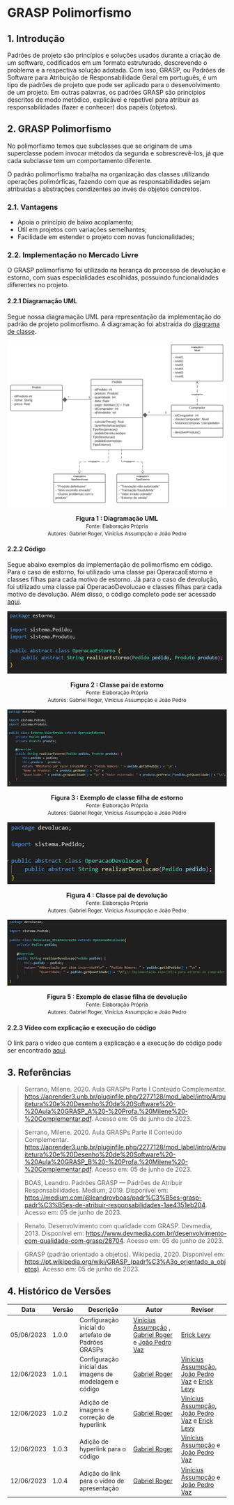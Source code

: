 # GRASP Polimorfismo

## 1. Introdução

Padrões de projeto são princípios e soluções usados durante a criação de um software, codificados em um formato estruturado, descrevendo o problema e a respectiva solução adotada. Com isso, GRASP, ou Padrões de Software para Atribuição de Responsabilidade Geral em português, é um tipo de padrões de projeto que pode ser aplicado para o desenvolvimento de um projeto. Em outras palavras, os padrões GRASP são princípios descritos de modo metódico, explicável e repetível para atribuir as responsabilidades (fazer e conhecer) dos papéis (objetos).


## 2. GRASP Polimorfismo

No polimorfismo temos que subclasses que se originam de uma superclasse podem invocar métodos da segunda e sobrescrevê-los, já que cada subclasse tem um comportamento diferente.

O padrão polimorfismo trabalha na organização das classes utilizando operações polimórficas, fazendo com que as responsabilidades sejam atribuídas a abstrações condizentes ao invés de objetos concretos. 
    
### 2.1. Vantagens
	
- Apoia o princípio de baixo acoplamento;
- Útil em projetos com variações semelhantes;
- Facilidade em estender o projeto com novas funcionalidades;

### 2.2. Implementação no Mercado Livre

O GRASP polimorfismo foi utilizado na herança do processo de devolução e estorno, com suas especialidades escolhidas, possuindo funcionalidades diferentes no projeto.

#### 2.2.1 Diagramação UML

Segue nossa diagramação UML para representação da implementação do padrão de projeto polimorfismo. A diagramação foi abstraída do [diagrama de classe](../../Modelagem/UMLEstaticos/DiagramaDeClasses.md).

![Diagramação UML](../../Assets/GRASP/Diagrama_Polimorfismo.png)

<figcaption align='center'>
    <b>Figura 1 : Diagramação UML</b>
    <br><small>Fonte: Elaboração Própria</small>
    <br><small>Autores: Gabriel Roger, Vinícius Assumpção e João Pedro</small>
</figcaption>

#### 2.2.2 Código

Segue abaixo exemplos da implementação de polimorfismo em código. Para o caso de estorno, foi utilizado uma classe pai OperacaoEstorno e classes filhas para cada motivo de estorno. Já para o caso de devolução, foi utilizado uma classe pai OperacaoDevolucao e classes filhas para cada motivo de devolução. Além disso, o código completo pode ser acessado [aqui](https://github.com/UnBArqDsw2023-1/2023.1_G3_ProjetoMercadoLivre/tree/main/docs/PadroesDeProjeto/GRASPs/Arquitetura/src).

![Classe pai estorno](../../Assets/GRASP/ClassePaiEstorno.png)

<figcaption align='center'>
    <b>Figura 2 : Classe pai de estorno</b>
    <br><small>Fonte: Elaboração Própria</small>
    <br><small>Autores: Gabriel Roger, Vinícius Assumpção e João Pedro</small>
</figcaption>

![Exemplo de classe filha estorno](../../Assets/GRASP/ClasseFilhaEstorno.png)

<figcaption align='center'>
    <b>Figura 3 : Exemplo de classe filha de estorno</b>
    <br><small>Fonte: Elaboração Própria</small>
    <br><small>Autores: Gabriel Roger, Vinícius Assumpção e João Pedro</small>
</figcaption>

![Classe pai devolução](../../Assets/GRASP/ClassePaiDevolucao.png)

<figcaption align='center'>
    <b>Figura 4 : Classe pai de devolução</b>
    <br><small>Fonte: Elaboração Própria</small>
    <br><small>Autores: Gabriel Roger, Vinícius Assumpção e João Pedro</small>
</figcaption>

![Exemplo de classe filha devolução](../../Assets/GRASP/ClasseFilhaDevolucao.png)

<figcaption align='center'>
    <b>Figura 5 : Exemplo de classe filha de devolução</b>
    <br><small>Fonte: Elaboração Própria</small>
    <br><small>Autores: Gabriel Roger, Vinícius Assumpção e João Pedro</small>
</figcaption>

#### 2.2.3 Vídeo com explicação e execução do código 

O link para o vídeo que contem a explicação e a execução do código pode ser encontrado [aqui](https://youtu.be/xDxqYd4DZFQ).

## 3. Referências

> Serrano, Milene. 2020. Aula GRASPs Parte I Conteúdo Complementar.  https://aprender3.unb.br/pluginfile.php/2277128/mod_label/intro/Arquitetura%20e%20Desenho%20de%20Software%20-%20Aula%20GRASP_A%20-%20Profa.%20Milene%20-%20Complementar.pdf. Acesso em: 05 de junho de 2023.

> Serrano, Milene. 2020. Aula GRASPs Parte II Conteúdo Complementar.  https://aprender3.unb.br/pluginfile.php/2277128/mod_label/intro/Arquitetura%20e%20Desenho%20de%20Software%20-%20Aula%20GRASP_B%20-%20Profa.%20Milene%20-%20Complementar.pdf. Acesso em: 05 de junho de 2023.

> BOAS, Leandro. Padrões GRASP — Padrões de Atribuir Responsabilidades. Medium, 2019. Disponível em: <https://medium.com/@leandrovboas/padr%C3%B5es-grasp-padr%C3%B5es-de-atribuir-responsabilidades-1ae4351eb204>. Acesso em: 05 de junho de 2023.

> Renato. Desenvolvimento com qualidade com GRASP. Devmedia, 2013. Disponível em: <https://www.devmedia.com.br/desenvolvimento-com-qualidade-com-grasp/28704>. Acesso em: 05 de junho de 2023.

> GRASP (padrão orientado a objetos). Wikipedia, 2020. Disponível em: <https://pt.wikipedia.org/wiki/GRASP_(padr%C3%A3o_orientado_a_objetos)>. Acesso em: 05 de junho de 2023.


## 4. Histórico de Versões

|    Data    | Versão |            Descrição           |       Autor     |    Revisor    |
|  --------  |  ----  |            ----------          | --------------- |    -------    |
| 05/06/2023 | 1.0.0 |  Configuração inicial do artefato de Padrões GRASPs | [Vinícius Assumpção](https://github.com/viniman27) , [Gabriel Roger](https://github.com/GabrielRoger07) e [João Pedro Vaz](https://github.com/JoaoPedro0803) | [Erick Levy](https://github.com/Ericklevy) |
| 12/06/2023 | 1.0.1 | Configuração inicial das imagens de modelagem e código | [Gabriel Roger](https://github.com/GabrielRoger07) | [Vinícius Assumpção](https://github.com/viniman27), [João Pedro Vaz](https://github.com/JoaoPedro0803) e [Erick Levy](https://github.com/Ericklevy) |
| 12/06/2023 | 1.0.2 | Adição de imagens e correção de hyperlink | [Gabriel Roger](https://github.com/GabrielRoger07) | [Vinícius Assumpção](https://github.com/viniman27), [João Pedro Vaz](https://github.com/JoaoPedro0803) e [Erick Levy](https://github.com/Ericklevy) |
| 12/06/2023 | 1.0.3 | Adição de hyperlink para o código | [Gabriel Roger](https://github.com/GabrielRoger07) | [Vinícius Assumpção](https://github.com/viniman27) e [João Pedro Vaz](https://github.com/JoaoPedro0803) |
| 12/06/2023 | 1.0.4 | Adição do link para o vídeo de apresentação | [Gabriel Roger](https://github.com/GabrielRoger07) | [Vinícius Assumpção](https://github.com/viniman27) e [João Pedro Vaz](https://github.com/JoaoPedro0803) |

